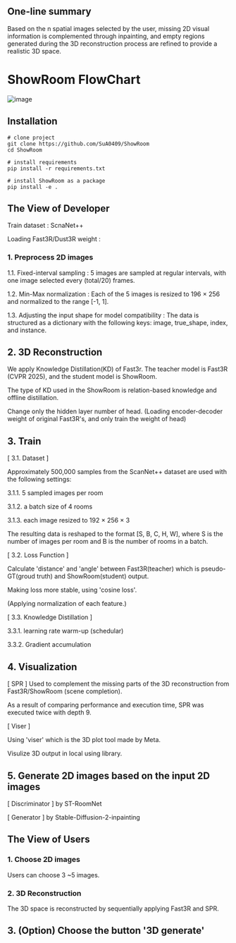 ## One-line summary
Based on the n spatial images selected by the user, missing 2D visual information is complemented through inpainting, and empty regions generated during the 3D reconstruction process are refined to provide a realistic 3D space.

# ShowRoom FlowChart
![image](https://github.com/user-attachments/assets/bb0cbc53-79c8-4f5c-8410-d61f3a99d56e)

## Installation
    # clone project
    git clone https://github.com/SuA0409/ShowRoom
    cd ShowRoom

    # install requirements
    pip install -r requirements.txt

    # install ShowRoom as a package
    pip install -e .

## The View of Developer
  Train dataset : ScnaNet++
  
  Loading Fast3R/Dust3R weight : 
  ### 1. Preprocess 2D images 
  1.1. Fixed-interval sampling : 5 images are sampled at regular intervals, with one image selected every (total/20) frames.
  
  1.2. Min-Max normalization : Each of the 5 images is resized to 196 × 256 and normalized to the range [-1, 1].
  
  1.3. Adjusting the input shape for model compatibility : The data is structured as a dictionary with the following keys: image, true_shape, index, and instance.
  ## 2. 3D Reconstruction
  We apply Knowledge Distillation(KD) of Fast3r. The teacher model is Fast3R (CVPR 2025), and the student model is ShowRoom.
  
  The type of KD used in the ShowRoom is relation-based knowledge and offline distillation.
  
  Change only the hidden layer number of head. (Loading encoder-decoder weight of original Fast3R's, and only train the weight of head)
  ## 3. Train
  [ 3.1. Dataset ]
  
  Approximately 500,000 samples from the ScanNet++ dataset are used with the following settings: 
  
  3.1.1. 5 sampled images per room
  
  3.1.2. a batch size of 4 rooms
  
  3.1.3. each image resized to 192 × 256 × 3
  
  The resulting data is reshaped to the format [S, B, C, H, W], where S is the number of images per room and B is the number of rooms in a batch.
  
  [ 3.2. Loss Function ]
  
  Calculate 'distance' and 'angle' between Fast3R(teacher) which is pseudo-GT(groud truth) and ShowRoom(student) output.
  
  Making loss more stable, using 'cosine loss'.
  
  (Applying normalization of each feature.)

  [ 3.3. Knowledge Distillation ]

  3.3.1. learning rate warm-up (schedular)

  3.3.2. Gradient accumulation 
  ## 4. Visualization
  [ SPR ]
  Used to complement the missing parts of the 3D reconstruction from Fast3R/ShowRoom (scene completion).
  
  As a result of comparing performance and execution time, SPR was executed twice with depth 9.
  
  [ Viser ]
  
  Using 'viser' which is the 3D plot tool made by Meta.
  
  Visulize 3D output in local using library.

  ## 5. Generate 2D images based on the input 2D images
  [ Discriminator ] by ST-RoomNet
  
  [ Generator ] by Stable-Diffusion-2-inpainting
  
## The View of Users
  ### 1. Choose 2D images
  Users can choose 3 ~5 images.
  ### 2. 3D Reconstruction
  The 3D space is reconstructed by sequentially applying Fast3R and SPR.
  ## 3. (Option) Choose the button '3D generate'
  
